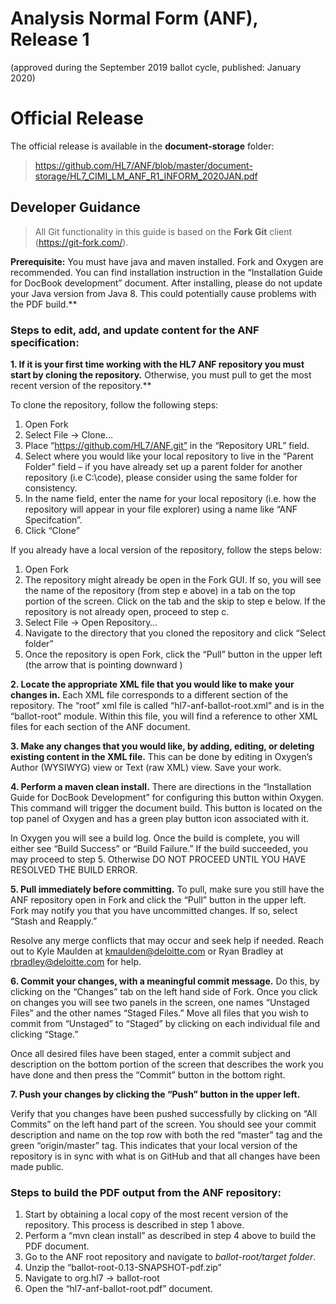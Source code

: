 
# Analysis Normal Form (ANF), Release 1

(approved during the September 2019 ballot cycle, published: January 2020)


# Official Release
The official release is available in the **document-storage** folder:

> https://github.com/HL7/ANF/blob/master/document-storage/HL7_CIMI_LM_ANF_R1_INFORM_2020JAN.pdf

## **Developer Guidance**

>All Git functionality in this guide is based on the **Fork Git** client (https://git-fork.com/). 

**Prerequisite:**
You must have java and maven installed. Fork and Oxygen are recommended. You can find installation instruction in the “Installation Guide for DocBook development” document. After installing, please do not update your Java version from Java 8. This could potentially cause problems with the PDF build.** 

### Steps to edit, add, and update content for the ANF specification:

**1.	If it is your first time working with the HL7 ANF repository you must start by cloning the repository.** Otherwise, you must pull to get the most recent version of the repository.**

To clone the repository, follow the following steps:
1.	Open Fork
2.	Select File -> Clone…
3.	Place “https://github.com/HL7/ANF.git” in the “Repository URL” field.
4.	Select where you would like your local repository to live in the “Parent Folder” field – if you have already set up a parent folder for another repository (i.e C:\code), please consider using the same folder for consistency. 
5.	In the name field, enter the name for your local repository (i.e. how the repository will appear in your file explorer) using a name like “ANF Specifcation”.
6.	Click “Clone”

If you already have a local version of the repository, follow the steps below:
1.	Open Fork
2.	The repository might already be open in the Fork GUI. If so, you will see the name of the repository (from step e above) in a tab on the top portion of the screen. Click on the tab and the skip to step e below. If the repository is not already open, proceed to step c.
3.	Select File -> Open Repository…
4.	Navigate to the directory that you cloned the repository and click “Select folder”
5.	Once the repository is open Fork, click the “Pull” button in the upper left (the arrow that is pointing downward      )

**2.	Locate the appropriate XML file that you would like to make your changes in.** Each XML file corresponds to a different section of the repository. The “root” xml file is called “hl7-anf-ballot-root.xml” and is in the “ballot-root” module. Within this file, you will find a reference to other XML files for each section of the ANF document.

**3.	Make any changes that you would like, by adding, editing, or deleting existing content in the XML file.** This can be done by editing in Oxygen’s Author (WYSIWYG) view or Text (raw XML) view. Save your work.

**4.	Perform a maven clean install.** There are directions in the “Installation Guide for DocBook Development” for configuring this button within Oxygen. This command will trigger the document build. This button is located on the top panel of Oxygen and has a green play button icon associated with it.

In Oxygen you will see a build log. Once the build is complete, you will either see “Build Success” or “Build Failure.” If the build succeeded, you may proceed to step 5. Otherwise DO NOT PROCEED UNTIL YOU HAVE RESOLVED THE BUILD ERROR.

**5.	Pull immediately before committing.** To pull, make sure you still have the ANF repository open in Fork and click the “Pull” button in the upper left. Fork may notify you that you have uncommitted changes. If so, select “Stash and Reapply.” 

Resolve any merge conflicts that may occur and seek help if needed. Reach out to Kyle Maulden at kmaulden@deloitte.com or Ryan Bradley at rbradley@deloitte.com for help.
 
**6.	Commit your changes, with a meaningful commit message.** Do this, by clicking on the “Changes” tab on the left hand side of Fork. Once you click on changes you will see two panels in the screen, one names “Unstaged Files” and the other names “Staged Files.” Move all files that you wish to commit from “Unstaged” to “Staged” by clicking on each individual file and clicking “Stage.”

Once all desired files have been staged, enter a commit subject and description on the bottom portion of the screen that describes the work you have done and then press the “Commit” button in the bottom right.

**7.	Push your changes by clicking the “Push” button in the upper left.**

Verify that you changes have been pushed successfully by clicking on “All Commits” on the left hand part of the screen. You should see your commit description and name on the top row with both the red “master” tag and the green “origin/master” tag. This indicates that your local version of the repository is in sync with what is on GitHub and that all changes have been made public.

### Steps to build the PDF output from the ANF repository:

1.	Start by obtaining a local copy of the most recent version of the repository. This process is described in step 1 above.
2.	Perform a “mvn clean install” as described in step 4 above to build the PDF document.
3.	Go to the ANF root repository and navigate to *ballot-root/target folder*.
4. Unzip the “ballot-root-0.13-SNAPSHOT-pdf.zip”  
5. Navigate to org.hl7 ->  ballot-root
6.	Open the “hl7-anf-ballot-root.pdf” document.    

